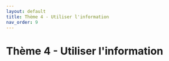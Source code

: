```yaml
---
layout: default
title: Thème 4 - Utiliser l'information
nav_order: 9
---
```


# Thème 4 - Utiliser l'information




